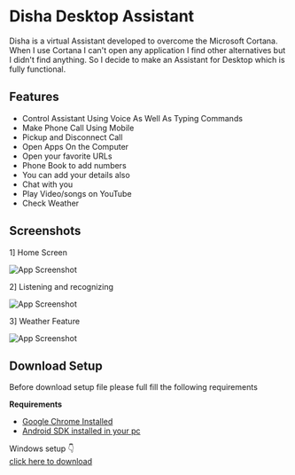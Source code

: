 
# Disha Desktop Assistant

Disha is a virtual Assistant developed to overcome the Microsoft Cortana. When I use Cortana I can't open any application I find other alternatives but I didn't find anything. So I decide to make an Assistant for Desktop which is fully functional.
## Features

 - Control Assistant Using Voice As Well As Typing Commands
 - Make Phone Call Using Mobile
 - Pickup and Disconnect Call
 - Open Apps On the Computer
 - Open your favorite URLs
 - Phone Book to add numbers
 - You can add your details also
 - Chat with you
 - Play Video/songs on YouTube
 - Check Weather

## Screenshots
1] Home Screen

![App Screenshot](https://drive.google.com/uc?export=download&id=1BBa_PKiohGr6EJlZAU29qZx-ObXCmPOm)

2] Listening and recognizing 

![App Screenshot](https://drive.google.com/uc?export=download&id=1D4Q-rg9u7BVv3MLT3h2pLXWLYjbjosm4)
 
3] Weather Feature

![App Screenshot](https://drive.google.com/uc?export=download&id=1Y1lP_nA-7JJAX3g63XoJO2ahAFIUUYBF)

## Download Setup 
Before download setup file please full fill the following requirements 

**Requirements**

- [Google Chrome Installed](https://www.google.com/intl/en_in/chrome/)
- [Android SDK installed in your pc](https://developer.android.com/studio/releases/platform-tools)


Windows setup 👇  
[click here to download](https://drive.google.com/uc?export=download&id=1p1sYj-rPk_UfR7v57MU0YHDG3p10BXA0)
